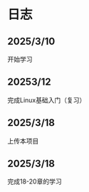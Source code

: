 日志  
====

## 2025/3/10  
开始学习  
## 20253/12  
完成Linux基础入门（复习）  
## 2025/3/18  
上传本项目  
## 2025/3/18
完成18-20章的学习
